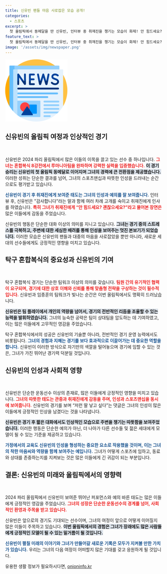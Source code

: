 ```yaml
---
title: 신유빈 팬들 마음 사로잡은 모습 공개!
categories:
  - 스포츠
excerpt: >
  첫 올림픽에서 동메달을 딴 신유빈, 인터뷰 중 취재진을 챙기는 모습이 화제! 안 힘드세요?, 식사는 다 하고 계세요?라는 따뜻한 질문에 네티즌들의 찬사가 이어졌다.
feature_text: >
  첫 올림픽에서 동메달을 딴 신유빈, 인터뷰 중 취재진을 챙기는 모습이 화제! 안 힘드세요?, 식사는 다 하고 계세요?라는 따뜻한 질문에 네티즌들의 찬사가 이어졌다.
image: '/assets/img/newspaper.png'
---
```


<p><img src="/assets/img/newspaper.png" alt="kimp 속보" /></p>

<h2 data-ke-size="size26">신유빈의 올림픽 여정과 인상적인 경기</h2>

<p data-ke-size="size16">&nbsp;</p> 

<p>신유빈은 2024 파리 올림픽에서 많은 이들의 이목을 끌고 있는 선수 중 하나입니다. <b><span style="color: #ee2323;">그녀는 혼합복식 8강전에서 루마니아팀을 완파하며 강력한 실력을 입증했습니다.</span></b> <b><span style="background-color: #21538527;">이 경기 승리는 신유빈의 첫 올림픽 동메달로 이어지며 그녀의 경력에 큰 전환점을 제공했습니다.</span></b> 이러한 성취는 단순한 결과를 넘어, 그녀의 스포츠맨십과 따뜻한 인성을 드러내는 순간으로도 평가받고 있습니다. </p>

<p><b><span style="color: #1a5490;">신유빈이 경기 후 취재진에게 보여준 태도는 그녀의 인성과 예의를 잘 보여줍니다.</span></b> 인터뷰 후, 신유빈은 "감사합니다"라는 말과 함께 여러 차례 고개를 숙이고 취재진에게 인사를 하였습니다. <b><span style="color: #ee2323;">특히 그녀가 취재진에게 “안 힘드세요? 괜찮으세요?”라고 물어본 장면은</span></b> 많은 이들에게 감동을 주었습니다. </p>

<p>신유빈의 행동은 단순한 대화 이상의 의미를 지니고 있습니다. <b><span style="background-color: #21538527;">그녀는 경기 중의 스트레스를 극복하고, 주변에 대한 세심한 배려를 통해 인성을 보여주는 멋진 본보기가 되었습니다.</span></b> 이러한 모습은 신유빈의 팬들과 대중의 마음을 사로잡았을 뿐만 아니라, 새로운 세대의 선수들에게도 긍정적인 영향을 미치고 있습니다. </p>

<h2 data-ke-size="size26">탁구 혼합복식의 중요성과 신유빈의 기여</h2>

<p data-ke-size="size16">&nbsp;</p>

<p>탁구 혼합복식 경기는 단순한 팀워크 이상의 의미를 갖습니다. <b><span style="color: #ee2323;">팀원 간의 유기적인 협력이 요구되며, 경기에 대한 상호 이해와 신뢰를 통해 맞춤형 전략을 구상하는 것이 필수적입니다.</span></b> 신유빈과 임종훈의 팀워크가 빛나는 순간은 이번 올림픽에서도 명확히 드러났습니다. </p>

<p><b><span style="background-color: #21538527;">신유빈은 팀 플레이에서 개인의 역량을 넘어서, 경기의 전반적인 리듬을 조율할 수 있는 능력을 발휘하였습니다.</span></b> 그녀의 능숙한 공략은 팀이 상대팀을 압도하는 데 기여하였고, 이는 많은 이들에게 고무적인 영감을 주었습니다. </p>

<p>탁구 혼합복식에서의 성공은 신유빈의 기술뿐 아니라, 전반적인 경기 운영 능력에서도 비롯됩니다. <b><span style="color: #1a5490;">그녀의 경험과 지혜는 경기를 보다 효과적으로 이끌어가는 데 중요한 역할을 합니다.</span></b> 신유빈이 이러한 방식으로 자기만의 색깔을 털어놓으며 경기에 임할 수 있는 것은, 그녀가 가진 뛰어난 경기력 덕분일 것입니다.</p>

<h2 data-ke-size="size26">신유빈의 인성과 사회적 영향</h2>

<p data-ke-size="size16">&nbsp;</p>

<p>신유빈은 단순한 운동선수 이상의 존재로, 많은 이들에게 긍정적인 영향을 미치고 있습니다. <b><span style="color: #ee2323;">그녀의 따뜻한 태도는 관중과 취재진에게 감동을 주며, 인성과 스포츠맨십을 동시에 보여줍니다.</span></b> 신유빈의 경기를 보며 “저런 딸 낳고 싶다”는 댓글은 그녀의 인성이 많은 이들에게 긍정적인 인상을 남겼다는 것을 나타냅니다.</p>

<p><b><span style="background-color: #21538527;">신유빈은 경기 후 짧은 대화에서도 인상적인 모습으로 주변을 챙기는 따뜻함을 보여주었습니다.</span></b> 이러한 행동은 단순한 예의가 아닌, 더 나아가 다른 선수들 및 젊은 세대에게 모델이 될 수 있는 기준을 제공하고 있습니다. </p>

<p><b><span style="color: #1a5490;">가정에서의 교육도 신유빈의 인성을 형성하는 중요한 요소로 작용했을 것이며, 이는 그녀의 착한 마음씨와 역량을 함께 보여주는 예입니다.</span></b> 그녀가 어떻게 스포츠에 임하고, 동료와 상대를 존중하는지를 지켜보는 것은 많은 이들에게 긴 귀감이 되는 부분입니다.</p>

<h2 data-ke-size="size26">결론: 신유빈의 미래와 올림픽에서의 영향력</h2>

<p data-ke-size="size16">&nbsp;</p>

<p>2024 파리 올림픽에서 신유빈이 보여준 뛰어난 퍼포먼스와 예의 바른 태도는 많은 이들에게 긍정적인 영감을 주었습니다. <b><span style="color: #ee2323;">그녀의 성장은 단순한 운동선수의 경계를 넘어, 사회적인 환영과 주목을 받고 있습니다.</span></b> </p>

<p>신유빈은 앞으로의 경기도 기대되는 선수이며, 그녀의 여정이 앞으로 어떻게 이어질지 많은 이들이 주목하고 있습니다. <b><span style="background-color: #21538527;">이번 올림픽에서의 경험은 그녀가 장래에도 많은 사람들에게 긍정적인 모델이 될 수 있는 밑거름이 될 것입니다.</span></b> </p>

<p><b><span style="color: #1a5490;">신유빈이 펼칠 미래의 이야기와 그녀가 만들어갈 새로운 기록은 모두가 지켜볼 만한 가치가 있습니다.</span></b> 우리는 그녀의 다음 여정이 어떠할지 많은 기대를 갖고 응원하게 될 것입니다.</p>
유용한 생활 정보가 필요하시다면, <a href="https://onioninfo.kr" rel="dofollow">onioninfo.kr</a>


